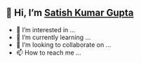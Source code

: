 ## 👋 Hi, I’m [Satish Kumar Gupta](https://www.linkedin.com/in/satish-kumar-gupta-b20169160/)
- 👀 I’m interested in ...
- 🌱 I’m currently learning ...
- 💞️ I’m looking to collaborate on ...
- 📫 How to reach me ...

<!---
satishgupta07/satishgupta07 is a ✨ special ✨ repository because its `README.md` (this file) appears on your GitHub profile.
You can click the Preview link to take a look at your changes.
--->
